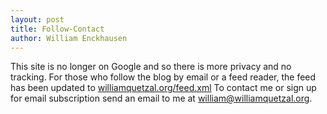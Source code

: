 ```yaml
---
layout: post
title: Follow-Contact
author: William Enckhausen
---
```

This site is no longer on Google and so there is more privacy and no tracking. For those who follow the blog by email or a feed reader, the feed has been updated to  <a href="https://www.williamquetzal.org/feed.xml">williamquetzal.org/feed.xml</a>  To contact me or sign up for email subscription send an email to me at william@williamquetzal.org.
